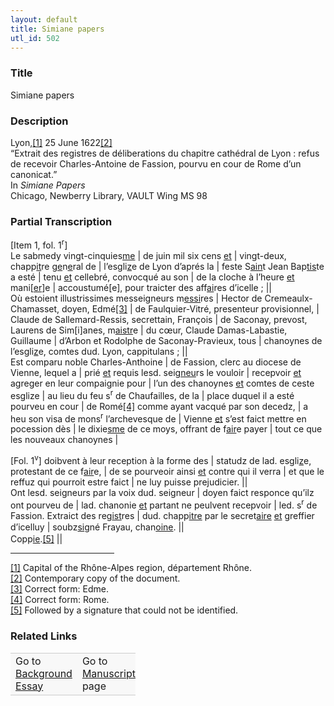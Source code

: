 ```yaml
---  
layout: default  
title: Simiane papers  
utl_id: 502
---
```


### Title

Simiane papers

### Description

<p>Lyon,<a href="#_ftn1" name="_ftnref1" title="" id="_ftnref1">[1]</a> 25 June 1622<a href="#_ftn2" name="_ftnref2" title="" id="_ftnref2">[2]</a><br />
“Extrait des registres de déliberations du chapitre cathédral de Lyon : refus de recevoir Charles-Antoine de Fassion, pourvu en cour de Rome d’un canonicat.”<br />
In <em>Simiane Papers</em><br />
Chicago, Newberry Library, VAULT Wing MS 98</p>



### Partial Transcription

<p>[Item 1, fol. 1<sup>r</sup>]<br />
Le sabmedy vingt-cinquies<u>me</u> | de juin mil six cens <u>et</u> | vingt-deux, chapp<u>it</u>re g<u>e</u>n<u>e</u>ral de | l’esgli<u>z</u>e de Lyon d’aprés la | feste S<u>ain</u>t Jean Bap<u>tis</u>te a esté | tenu <u>et</u> cellebré, convocqué au son | de la cloche à l’heure <u>et</u> mani[<u>er</u>]e | accoustumé[e], pour traicter des aff<u>ai</u>res d’icelle ; ||<br />
Où estoient illustrissimes messeigneurs m<u>essi</u>res | Hector de Cremeaulx-Chamasset, doyen, Edmé<a href="#_ftn3" name="_ftnref3" title="" id="_ftnref3">[3]</a> | de Faulquier-Vitré, presenteur provisionnel, | Claude de Sallemard-Ressis, secrettain, François | de Saconay, prevost, Laurens de Sim[i]anes, m<u>aistr</u>e | du cœur, Claude Damas-Labastie, Guillaume | d’Arbon et Rodolphe de Saconay-Pravieux, tous | chanoynes de l’esgli<u>z</u>e, comtes dud. Lyon, cappitulans ; ||<br />
Est comparu noble Charles-Anthoine | de Fassion, clerc au diocese de Vienne, lequel a | prié <u>et</u> requis lesd. seig<u>neu</u>rs le vouloir | recepvoir <u>et</u> agreger en leur compaignie pour | l’un des chanoynes <u>et</u> comtes de ceste esglize | au lieu du feu s<sup>r</sup> de Chaufailles, de la | place duquel il a esté pourveu en cour | de Romé<a href="#_ftn4" name="_ftnref4" title="" id="_ftnref4">[4]</a> comme ayant vacqué par son decedz, | a heu son visa de mons<sup>r</sup> l’archevesque de | Vienne <u>et</u> s’est faict mettre en pocession dès | le dixie<u>sme</u> de ce moys, offrant de f<u>air</u>e payer | tout ce que les nouveaux chanoynes |</p>
<p>[Fol. 1<sup>v</sup>] doibvent à leur reception à la forme des | statudz de lad. esgli<u>z</u>e, protestant de ce f<u>air</u>e, | de se pourveoir ainsi <u>et</u> contre qui il verra | et que le reffuz qui pourroit estre faict | ne luy puisse prejudicier. ||  <br />
Ont lesd. seigneurs par la voix dud. seigneur | doyen faict responce qu’ilz ont pourveu de | lad. chanonie <u>et</u> partant ne peulvent recepvoir | led. s<sup>r</sup> de Fassion. Extraict des reg<u>ist</u>res | dud. chapp<u>itre</u> par le secret<u>aire</u> <u>et</u> greffier d’icelluy | soubz<u>si</u>gné Frayau, chan<u>oine</u>. <span style="line-height: 20.8px;">||</span><br />
Copp<u>ie</u>.<a href="#_ftn5" name="_ftnref5" title="" id="_ftnref5">[5]</a> ||</p>
<div>
<hr align="left" size="1" width="33%" /><div id="ftn1"><a href="#_ftnref1" name="_ftn1" title="" id="_ftn1">[1]</a> Capital of the Rhône-Alpes region, département Rhône.</div>
<div id="ftn2"><a href="#_ftnref2" name="_ftn2" title="" id="_ftn2">[2]</a> Contemporary copy of the document.</div>
<div id="ftn3"><a href="#_ftnref3" name="_ftn3" title="" id="_ftn3">[3]</a> Correct form: Edme.</div>
<div id="ftn4"><a href="#_ftnref4" name="_ftn4" title="" id="_ftn4">[4]</a> Correct form: Rome.</div>
<div id="ftn5"><a href="#_ftnref5" name="_ftn5" title="" id="_ftn5">[5]</a> Followed by a signature that could not be identified.

</div>
</div>


### Related Links

<table border="0.5" cellpadding="1" cellspacing="1" style="width: 200px; background-color:#F8F8F8;">
    <tbody style="border-color:#ccc">
        <tr style="border-color:#ccc">
            <td>Go to <a href="https://french.newberry.t-pen.org/essay/502" target="_blank">Background Essay</a></td>
            <td>Go to <a href="https://french.newberry.t-pen.org/www/record.html?id=502" target="_blank">Manuscript</a> page</td>
        </tr>
    </tbody>
</table>
